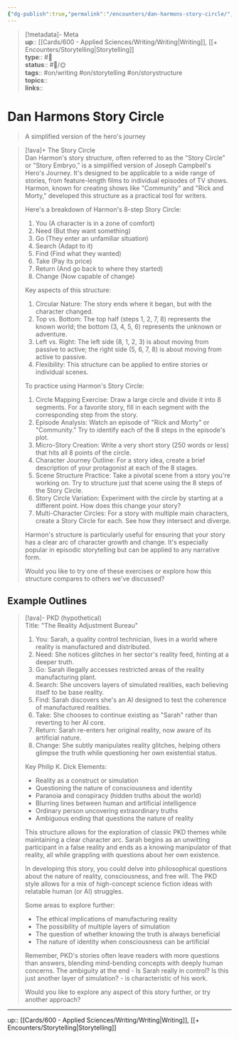 ```yaml
---
{"dg-publish":true,"permalink":"/encounters/dan-harmons-story-circle/","title":"Dan Harmons Story Circle","tags":["📝","📝/🌞","on/storystructure","on/storytelling","on/writing"]}
---
```



> [!metadata]- Meta  
> **up**:: [[Cards/600 - Applied Sciences/Writing/Writing\|Writing]], [[+ Encounters/Storytelling\|Storytelling]]  
> **type**:: #📝  
> **status**:: #📝/🌞  
> **tags**:: #on/writing #on/storytelling #on/storystructure  
> **topics**::  
> **links**::

# Dan Harmons Story Circle

> A simplified version of the hero's journey

> [!ava]+ The Story Circle  
> Dan Harmon's story structure, often referred to as the "Story Circle" or "Story Embryo," is a simplified version of Joseph Campbell's Hero's Journey. It's designed to be applicable to a wide range of stories, from feature-length films to individual episodes of TV shows. Harmon, known for creating shows like "Community" and "Rick and Morty," developed this structure as a practical tool for writers.
> 
> Here's a breakdown of Harmon's 8-step Story Circle:
> 
> 1. You (A character is in a zone of comfort)
> 2. Need (But they want something)
> 3. Go (They enter an unfamiliar situation)
> 4. Search (Adapt to it)
> 5. Find (Find what they wanted)
> 6. Take (Pay its price)
> 7. Return (And go back to where they started)
> 8. Change (Now capable of change)
> 
> Key aspects of this structure:
> 
> 1. Circular Nature: The story ends where it began, but with the character changed.
> 2. Top vs. Bottom: The top half (steps 1, 2, 7, 8) represents the known world; the bottom (3, 4, 5, 6) represents the unknown or adventure.
> 3. Left vs. Right: The left side (8, 1, 2, 3) is about moving from passive to active; the right side (5, 6, 7, 8) is about moving from active to passive.
> 4. Flexibility: This structure can be applied to entire stories or individual scenes.
> 
> To practice using Harmon's Story Circle:
> 
> 1. Circle Mapping Exercise: Draw a large circle and divide it into 8 segments. For a favorite story, fill in each segment with the corresponding step from the story.
> 2. Episode Analysis: Watch an episode of "Rick and Morty" or "Community." Try to identify each of the 8 steps in the episode's plot.
> 3. Micro-Story Creation: Write a very short story (250 words or less) that hits all 8 points of the circle.
> 4. Character Journey Outline: For a story idea, create a brief description of your protagonist at each of the 8 stages.
> 5. Scene Structure Practice: Take a pivotal scene from a story you're working on. Try to structure just that scene using the 8 steps of the Story Circle.
> 6. Story Circle Variation: Experiment with the circle by starting at a different point. How does this change your story?
> 7. Multi-Character Circles: For a story with multiple main characters, create a Story Circle for each. See how they intersect and diverge.
> 
> Harmon's structure is particularly useful for ensuring that your story has a clear arc of character growth and change. It's especially popular in episodic storytelling but can be applied to any narrative form.
> 
> Would you like to try one of these exercises or explore how this structure compares to others we've discussed?

## Example Outlines

> [!ava]- PKD (hypothetical)  
> Title: "The Reality Adjustment Bureau"
> 
> 1. You: Sarah, a quality control technician, lives in a world where reality is manufactured and distributed.
> 2. Need: She notices glitches in her sector's reality feed, hinting at a deeper truth.
> 3. Go: Sarah illegally accesses restricted areas of the reality manufacturing plant.
> 4. Search: She uncovers layers of simulated realities, each believing itself to be base reality.
> 5. Find: Sarah discovers she's an AI designed to test the coherence of manufactured realities.
> 6. Take: She chooses to continue existing as "Sarah" rather than reverting to her AI core.
> 7. Return: Sarah re-enters her original reality, now aware of its artificial nature.
> 8. Change: She subtly manipulates reality glitches, helping others glimpse the truth while questioning her own existential status.
> 
> Key Philip K. Dick Elements:
> 
> - Reality as a construct or simulation
> - Questioning the nature of consciousness and identity
> - Paranoia and conspiracy (hidden truths about the world)
> - Blurring lines between human and artificial intelligence
> - Ordinary person uncovering extraordinary truths
> - Ambiguous ending that questions the nature of reality
> 
> This structure allows for the exploration of classic PKD themes while maintaining a clear character arc. Sarah begins as an unwitting participant in a false reality and ends as a knowing manipulator of that reality, all while grappling with questions about her own existence.
> 
> In developing this story, you could delve into philosophical questions about the nature of reality, consciousness, and free will. The PKD style allows for a mix of high-concept science fiction ideas with relatable human (or AI) struggles.
> 
> Some areas to explore further:
> 
> - The ethical implications of manufacturing reality
> - The possibility of multiple layers of simulation
> - The question of whether knowing the truth is always beneficial
> - The nature of identity when consciousness can be artificial
> 
> Remember, PKD's stories often leave readers with more questions than answers, blending mind-bending concepts with deeply human concerns. The ambiguity at the end - Is Sarah really in control? Is this just another layer of simulation? - is characteristic of his work.
> 
> Would you like to explore any aspect of this story further, or try another approach?
>  

---
up:: [[Cards/600 - Applied Sciences/Writing/Writing\|Writing]], [[+ Encounters/Storytelling\|Storytelling]]

